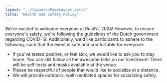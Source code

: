 ```yaml
---
layout: "../layouts/PageLayout.astro"
title: "Health and Safety Policy"
---
```


We're excited to welcome everyone at RustNL 2024! However, to ensure everyone's safety, we're following the guidelines of the Dutch government regarding COVID-19. Additionally, we'd like participants to adhere to the following, such that the event is safe and comfortable for everyone:

- If you've tested positive, or feel sick, we would like to ask you to stay home. You can still follow all the awesome talks on our livestream! There will be self-tests and masks available at the venue.
- Please be respectful of people that would like to socialize at a distance.
- We will provide outdoors, well-ventilated spaces for socializing safely.
